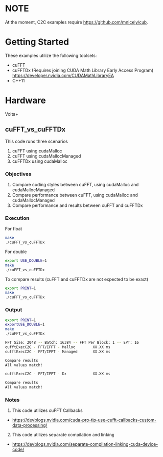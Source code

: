 # NOTE
At the moment, C2C examples require https://github.com/mnicely/cub.

# Getting Started
These examples utilize the following toolsets:
* cuFFT
* cuFFTDx (Requires joining CUDA Math Library Early Access Program) https://developer.nvidia.com/CUDAMathLibraryEA
* C++11

# Hardware
Volta+

## cuFFT_vs_cuFFTDx

This code runs three scenarios
1. cuFFT using cudaMalloc
2. cuFFT using cudaMallocManaged
3. cuFFTDx using cudaMalloc

### Objectives
1. Compare coding styles between cuFFT, using cudaMalloc and cudaMallocManaged
2. Compare performance between cuFFT, using cudaMalloc and cudaMallocManaged
3. Compare performance and results between cuFFT and cuFFTDx

### Execution
For float
```bash
make
./cuFFT_vs_cuFFTDx
```

For double
```bash
export USE_DOUBLE=1
make
./cuFFT_vs_cuFFTDx
```

To compare results (cuFFT and cuFFTDx are not expected to be exact)
```bash
export PRINT=1
make
./cuFFT_vs_cuFFTDx
```

### Output
```bash
export PRINT=1
exportUSE_DOUBLE=1
make
./cuFFT_vs_cuFFTDx

FFT Size: 2048 -- Batch: 16384 -- FFT Per Block: 1 -- EPT: 16
cufftExecC2C - FFT/IFFT - Malloc        XX.XX ms
cufftExecC2C - FFT/IFFT - Managed       XX.XX ms

Compare results
All values match!

cufftExecC2C - FFT/IFFT - Dx            XX.XX ms

Compare results
All values match!
```

### Notes
1. This code utilizes cuFFT Callbacks
- https://devblogs.nvidia.com/cuda-pro-tip-use-cufft-callbacks-custom-data-processing/
2. This code utilizes separate compilation and linking
- https://devblogs.nvidia.com/separate-compilation-linking-cuda-device-code/
